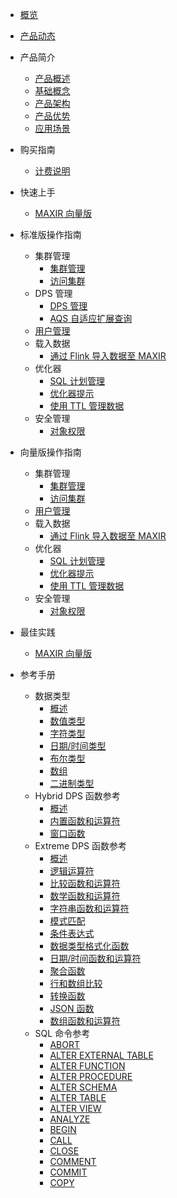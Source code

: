
* [概览](/maxir/README)
* [产品动态](/maxir/Product-news)
* 产品简介
    * [产品概述](/maxir/introduction/overview)
    * [基础概念](/maxir/introduction/glossary)
    * [产品架构](/maxir/introduction/architecture)
    * [产品优势](/maxir/introduction/highlights)
    * [应用场景](/maxir/introduction/application-scenarios)
* 购买指南
    * [计费说明](/maxir/buy/charge)     
* 快速上手
    * [MAXIR 向量版](/maxir/fast/vector)
* 标准版操作指南
    * 集群管理
        * [集群管理](/maxir/guides/dps-clusters/manage-dps-clusters)
        * [访问集群](/maxir/guides/dps-clusters/access-dps-clusters)
    * DPS 管理
        * [DPS 管理](/maxir/guides/dps-clusters/manager-dps)
        * [AQS 自适应扩展查询](/maxir/guides/dps-clusters/aqs)
    * [用户管理](/maxir/guides/dw-users/manage-dwusers)
    * 载入数据
        * [通过 Flink 导入数据至 MAXIR](/maxir/guides/load-data/use-flink-to-load)
    * 优化器
        * [SQL 计划管理](/maxir/guides/optimization/sql-plan-management)
        * [优化器提示](/maxir/guides/optimization/optimizer-hints)
        * [使用 TTL 管理数据](/maxir/guides/optimization/ttl)
    * 安全管理
        * [对象权限](/maxir/guides/security/object-privileges)
* 向量版操作指南
    * 集群管理
        * [集群管理](/maxir/guide-vector/dps-clusters)
        * [访问集群](/maxir/guide-vector/access-dps-clusters)
    * [用户管理](/maxir/guide-vector/dw-users)
    * 载入数据
        * [通过 Flink 导入数据至 MAXIR](/maxir/guide-vector/use-flink-to-load)
    * 优化器
        * [SQL 计划管理](/maxir/guide-vector/sql-plan-management)
        * [优化器提示](/maxir/guide-vector/optimizer-hints)
        * [使用 TTL 管理数据](/maxir/guide-vector/ttl)
    * 安全管理
        * [对象权限](/maxir/guide-vector/object-privileges)    
* 最佳实践
    * [MAXIR 向量版](/maxir/practices/vector)

* 参考手册
    * 数据类型
        * [概述](/maxir/Reference_Manual/data-types/overview)
        * [数值类型](/maxir/Reference_Manual/data-types/numeric)
        * [字符类型](/maxir/Reference_Manual/data-types/character)
        * [日期/时间类型](/maxir/Reference_Manual/data-types/datetime)
        * [布尔类型](/maxir/Reference_Manual/data-types/boolean)
        * [数组](/maxir/Reference_Manual/data-types/arrays)
        * [二进制类型](/maxir/Reference_Manual/data-types/binary)
    * Hybrid DPS 函数参考
        * [概述](/maxir/Reference_Manual/hybrid-dps-functions/overview)
        * [内置函数和运算符](/maxir/Reference_Manual/hybrid-dps-functions/builtin-functions)
        * [窗口函数](/maxir/Reference_Manual/hybrid-dps-functions/window-functions)
    * Extreme DPS 函数参考
        * [概述](/maxir/Reference_Manual/extreme-dps-functions/overview)
        * [逻辑运算符](/maxir/Reference_Manual/extreme-dps-functions/logical-operators)
        * [比较函数和运算符](/maxir/Reference_Manual/extreme-dps-functions/comparison-functions)
        * [数学函数和运算符](/maxir/Reference_Manual/extreme-dps-functions/mathematical-functions)
        * [字符串函数和运算符](/maxir/Reference_Manual/extreme-dps-functions/string-functions)
        * [模式匹配](/maxir/Reference_Manual/extreme-dps-functions/pattern-matching)
        * [条件表达式](/maxir/Reference_Manual/extreme-dps-functions/conditional-expressions)
        * [数据类型格式化函数](/maxir/Reference_Manual/extreme-dps-functions/data-type-formatting-functions)
        * [日期/时间函数和运算符](/maxir/Reference_Manual/extreme-dps-functions/date-time-functions)
        * [聚合函数](/maxir/Reference_Manual/extreme-dps-functions/aggregate-functions)
        * [行和数组比较](/maxir/Reference_Manual/extreme-dps-functions/row-array-comparison)
        * [转换函数](/maxir/Reference_Manual/extreme-dps-functions/conversion-functions)
        * [JSON 函数](/maxir/Reference_Manual/extreme-dps-functions/json-functions)
        * [数组函数和运算符](/maxir/Reference_Manual/extreme-dps-functions/array-functions)
    * SQL 命令参考
        * [ABORT](/maxir/Reference_Manual/sql-commands/abort)
        * [ALTER EXTERNAL TABLE](/maxir/Reference_Manual/sql-commands/alter-external-table)
        * [ALTER FUNCTION](/maxir/Reference_Manual/sql-commands/alter-function)
        * [ALTER PROCEDURE](/maxir/Reference_Manual/sql-commands/alter-procedure)
        * [ALTER SCHEMA](/maxir/Reference_Manual/sql-commands/alter-schema)
        * [ALTER TABLE](/maxir/Reference_Manual/sql-commands/alter-table)
        * [ALTER VIEW](/maxir/Reference_Manual/sql-commands/alter-view)
        * [ANALYZE](/maxir/Reference_Manual/sql-commands/analyze)
        * [BEGIN](/maxir/Reference_Manual/sql-commands/begin)
        * [CALL](/maxir/Reference_Manual/sql-commands/call)
        * [CLOSE](/maxir/Reference_Manual/sql-commands/close)
        * [COMMENT](/maxir/Reference_Manual/sql-commands/comment)
        * [COMMIT](/maxir/Reference_Manual/sql-commands/commit)
        * [COPY](/maxir/Reference_Manual/sql-commands/copy)
          
      
